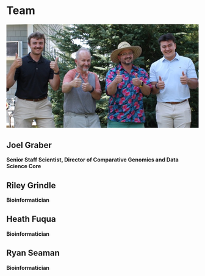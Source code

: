 # Team

![Team Picture](./images/teamPicture.jpeg)

## Joel Graber
**Senior Staff Scientist, Director of Comparative Genomics and Data Science Core**

## Riley Grindle
**Bioinformatician**

## Heath Fuqua

**Bioinformatician** 

## Ryan Seaman
**Bioinformatician**
